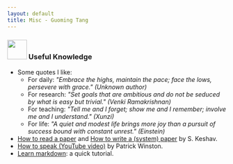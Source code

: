 ```yaml
---
layout: default
title: Misc - Guoming Tang
---
```


### <img src="../img/misc.png" height="45px"> Useful Knowledge

- Some quotes I like:
  - For daily: _"Embrace the highs, maintain the pace; face the lows, persevere with grace." (Unknown author)_ 
  - For research: _"Set goals that are ambitious and do not be seduced by what is easy but trivial." (Venki Ramakrishnan)_ 
  - For teaching: _"Tell me and I forget; show me and I remember; involve me and I understand." (Xunzi)_
  - For life: _"A quiet and modest life brings more joy than a pursuit of success bound with constant unrest." (Einstein)_
- [How to read a paper](http://svr-sk818-web.cl.cam.ac.uk/keshav/papers/07/paper-reading.pdf) and [How to write a (system) paper](http://svr-sk818-web.cl.cam.ac.uk/keshav/papers/10/ogres2.pdf) by S. Keshav.
- [How to speak (YouTube video)](https://youtu.be/Unzc731iCUY) by Patrick Winston.
- [Learn markdown](http://www.markdowntutorial.com/): a quick tutorial.
